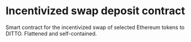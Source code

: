 # Incentivized swap deposit contract

Smart contract for the incentivized swap of selected Ethereum tokens to DITTO. Flattened and self-contained.
